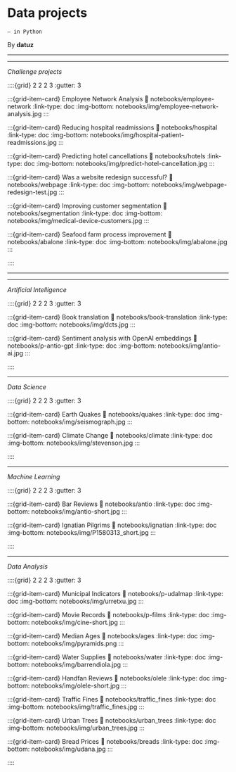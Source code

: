 # Data projects
```{epigraph}
— in Python
```

By **datuz**

---
---
*Challenge projects*

::::{grid} 2 2 2 3
:gutter: 3

:::{grid-item-card} Employee Network Analysis
:link: notebooks/employee-network
:link-type: doc
:img-bottom: notebooks/img/employee-network-analysis.jpg
:::

:::{grid-item-card} Reducing hospital readmissions
:link: notebooks/hospital
:link-type: doc
:img-bottom: notebooks/img/hospital-patient-readmissions.jpg
:::

:::{grid-item-card} Predicting hotel cancellations
:link: notebooks/hotels
:link-type: doc
:img-bottom: notebooks/img/predict-hotel-cancellation.jpg
:::

:::{grid-item-card} Was a website redesign successful?
:link: notebooks/webpage
:link-type: doc
:img-bottom: notebooks/img/webpage-redesign-test.jpg
:::

:::{grid-item-card} Improving customer segmentation
:link: notebooks/segmentation
:link-type: doc
:img-bottom: notebooks/img/medical-device-customers.jpg
:::

:::{grid-item-card} Seafood farm process improvement
:link: notebooks/abalone
:link-type: doc
:img-bottom: notebooks/img/abalone.jpg
:::

::::

---
---
*Artificial Intelligence*

::::{grid} 2 2 2 3
:gutter: 3

:::{grid-item-card} Book translation
:link: notebooks/book-translation
:link-type: doc
:img-bottom: notebooks/img/dcts.jpg
:::

:::{grid-item-card} Sentiment analysis with OpenAI embeddings
:link: notebooks/p-antio-gpt
:link-type: doc
:img-bottom: notebooks/img/antio-ai.jpg
:::

::::

---
*Data Science*

::::{grid} 2 2 2 3
:gutter: 3

:::{grid-item-card} Earth Quakes
:link: notebooks/quakes
:link-type: doc
:img-bottom: notebooks/img/seismograph.jpg
:::

:::{grid-item-card} Climate Change
:link: notebooks/climate
:link-type: doc
:img-bottom: notebooks/img/stevenson.jpg
:::

::::

---
*Machine Learning*

::::{grid} 2 2 2 3
:gutter: 3

:::{grid-item-card} Bar Reviews
:link: notebooks/antio
:link-type: doc
:img-bottom: notebooks/img/antio-short.jpg
:::

:::{grid-item-card} Ignatian Pilgrims
:link: notebooks/ignatian
:link-type: doc
:img-bottom: notebooks/img/P1580313_short.jpg
:::

::::

---
*Data Analysis*

::::{grid} 2 2 2 3
:gutter: 3

:::{grid-item-card} Municipal Indicators
:link: notebooks/p-udalmap
:link-type: doc
:img-bottom: notebooks/img/urretxu.jpg
:::

:::{grid-item-card} Movie Records
:link: notebooks/p-films
:link-type: doc
:img-bottom: notebooks/img/cine-short.jpg
:::

:::{grid-item-card} Median Ages
:link: notebooks/ages
:link-type: doc
:img-bottom: notebooks/img/pyramids.png
:::

:::{grid-item-card} Water Supplies
:link: notebooks/water
:link-type: doc
:img-bottom: notebooks/img/barrendiola.jpg
:::

:::{grid-item-card} Handfan Reviews
:link: notebooks/olele
:link-type: doc
:img-bottom: notebooks/img/olele-short.jpg
:::

:::{grid-item-card} Traffic Fines
:link: notebooks/traffic_fines
:link-type: doc
:img-bottom: notebooks/img/traffic_fines.jpg
:::

:::{grid-item-card} Urban Trees
:link: notebooks/urban_trees
:link-type: doc
:img-bottom: notebooks/img/urban_trees.jpg
:::

:::{grid-item-card} Bread Prices
:link: notebooks/breads
:link-type: doc
:img-bottom: notebooks/img/udana.jpg
:::

::::